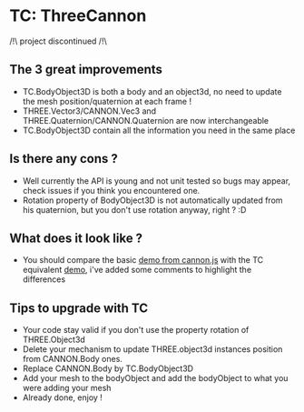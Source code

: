 # TC: ThreeCannon

/!\ project discontinued /!\

## The 3 great improvements
 - TC.BodyObject3D is both a body and an object3d, no need to update the mesh position/quaternion at each frame !
 - THREE.Vector3/CANNON.Vec3 and THREE.Quaternion/CANNON.Quaternion are now interchangeable
 - TC.BodyObject3D contain all the information you need in the same place
 
## Is there any cons ?
 - Well currently the API is young and not unit tested so bugs may appear, 
 check issues if you think you encountered one.
 - Rotation property of BodyObject3D is not automatically updated from his quaternion, but you don't use rotation anyway, right ? :D
 
## What does it look like ?
 - You should compare the basic [demo from cannon.js](https://github.com/schteppe/cannon.js/blob/master/examples/threejs.html) 
 with the TC equivalent [demo](https://github.com/gillesdami/TC.js/blob/master/demo/minimal.html), i've added some comments to highlight the differences
 
## Tips to upgrade with TC
 - Your code stay valid if you don't use the property rotation of THREE.Object3d
 - Delete your mechanism to update THREE.object3d instances position from CANNON.Body ones.
 - Replace CANNON.Body by TC.BodyObject3D
 - Add your mesh to the bodyObject and add the bodyObject to what you were adding your mesh
 - Already done, enjoy !
